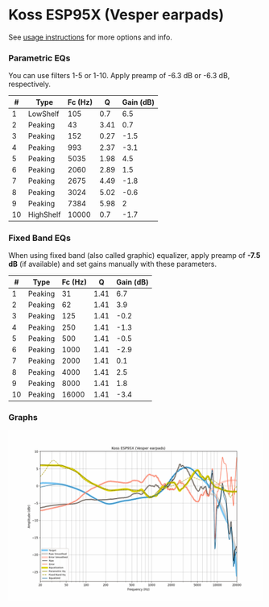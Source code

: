 # Koss ESP95X (Vesper earpads)
See [usage instructions](https://github.com/jaakkopasanen/AutoEq#usage) for more options and info.

### Parametric EQs
You can use filters 1-5 or 1-10. Apply preamp of -6.3 dB or -6.3 dB, respectively.

|   # | Type      |   Fc (Hz) |    Q |   Gain (dB) |
|-----|-----------|-----------|------|-------------|
|   1 | LowShelf  |       105 | 0.7  |         6.5 |
|   2 | Peaking   |        43 | 3.41 |         0.7 |
|   3 | Peaking   |       152 | 0.27 |        -1.5 |
|   4 | Peaking   |       993 | 2.37 |        -3.1 |
|   5 | Peaking   |      5035 | 1.98 |         4.5 |
|   6 | Peaking   |      2060 | 2.89 |         1.5 |
|   7 | Peaking   |      2675 | 4.49 |        -1.8 |
|   8 | Peaking   |      3024 | 5.02 |        -0.6 |
|   9 | Peaking   |      7384 | 5.98 |         2   |
|  10 | HighShelf |     10000 | 0.7  |        -1.7 |

### Fixed Band EQs
When using fixed band (also called graphic) equalizer, apply preamp of **-7.5 dB** (if available) and set gains manually with these parameters.

|   # | Type    |   Fc (Hz) |    Q |   Gain (dB) |
|-----|---------|-----------|------|-------------|
|   1 | Peaking |        31 | 1.41 |         6.7 |
|   2 | Peaking |        62 | 1.41 |         3.9 |
|   3 | Peaking |       125 | 1.41 |        -0.2 |
|   4 | Peaking |       250 | 1.41 |        -1.3 |
|   5 | Peaking |       500 | 1.41 |        -0.5 |
|   6 | Peaking |      1000 | 1.41 |        -2.9 |
|   7 | Peaking |      2000 | 1.41 |         0.1 |
|   8 | Peaking |      4000 | 1.41 |         2.5 |
|   9 | Peaking |      8000 | 1.41 |         1.8 |
|  10 | Peaking |     16000 | 1.41 |        -3.4 |

### Graphs
![](./Koss%20ESP95X%20(Vesper%20earpads).png)
